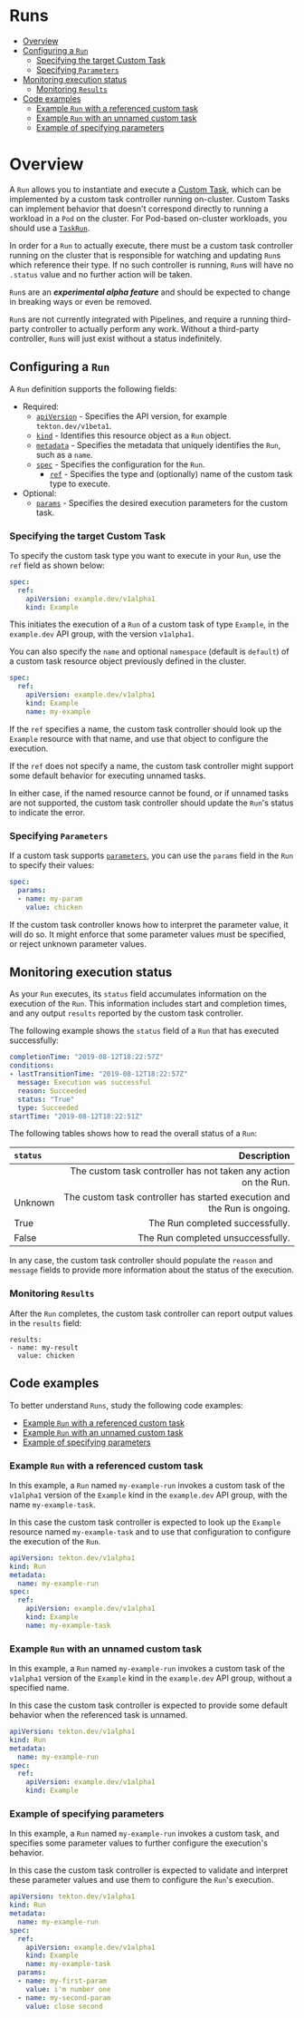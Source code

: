 <!--
---
linkTitle: "Runs"
weight: 2
---
-->

# Runs

- [Overview](#overview)
- [Configuring a `Run`](#configuring-a-run)
  - [Specifying the target Custom Task](#specifying-the-target-custom-task)
  - [Specifying `Parameters`](#specifying-parameters)
- [Monitoring execution status](#monitoring-execution-status)
  - [Monitoring `Results`](#monitoring-results)
- [Code examples](#code-examples)
  - [Example `Run` with a referenced custom task](#example-run-with-a-referenced-custom-task)
  - [Example `Run` with an unnamed custom task](#example-run-with-an-unnamed-custom-task)
  - [Example of specifying parameters](#example-of-specifying-parameters)

# Overview

A `Run` allows you to instantiate and execute a [Custom
Task](https://github.com/tektoncd/community/blob/master/teps/0002-custom-tasks.md),
which can be implemented by a custom task controller running on-cluster. Custom
Tasks can implement behavior that doesn't correspond directly to running a
workload in a `Pod` on the cluster. For Pod-based on-cluster workloads, you
should use a [`TaskRun`](taskruns.md).

In order for a `Run` to actually execute, there must be a custom task
controller running on the cluster that is responsible for watching and updating
`Run`s which reference their type. If no such controller is running, `Run`s
will have no `.status` value and no further action will be taken.

`Run`s are an **_experimental alpha feature_** and should be expected to change
in breaking ways or even be removed.

`Run`s are not currently integrated with Pipelines, and require a running
third-party controller to actually perform any work. Without a third-party
controller, `Run`s will just exist without a status indefinitely.

## Configuring a `Run`

A `Run` definition supports the following fields:

- Required:
  - [`apiVersion`][kubernetes-overview] - Specifies the API version, for example
    `tekton.dev/v1beta1`.
  - [`kind`][kubernetes-overview] - Identifies this resource object as a `Run` object.
  - [`metadata`][kubernetes-overview] - Specifies the metadata that uniquely identifies the
    `Run`, such as a `name`.
  - [`spec`][kubernetes-overview] - Specifies the configuration for the `Run`.
    - [`ref`](#specifying-the-target-custom-task) - Specifies the type and
      (optionally) name of the custom task type to execute.
- Optional:
  - [`params`](#specifying-parameters) - Specifies the desired execution
    parameters for the custom task.

[kubernetes-overview]:
  https://kubernetes.io/docs/concepts/overview/working-with-objects/kubernetes-objects/#required-fields

### Specifying the target Custom Task

To specify the custom task type you want to execute in your `Run`, use the
`ref` field as shown below:

```yaml
spec:
  ref:
    apiVersion: example.dev/v1alpha1
    kind: Example
```

This initiates the execution of a `Run` of a custom task of type `Example`, in
the `example.dev` API group,  with the version `v1alpha1`.

You can also specify the `name` and optional `namespace` (default is `default`)
of a custom task resource object previously defined in the cluster.

```yaml
spec:
  ref:
    apiVersion: example.dev/v1alpha1
    kind: Example
    name: my-example
```

If the `ref` specifies a name, the custom task controller should look up the
`Example` resource with that name, and use that object to configure the
execution.

If the `ref` does not specify a name, the custom task controller might support
some default behavior for executing unnamed tasks.

In either case, if the named resource cannot be found, or if unnamed tasks are
not supported, the custom task controller should update the `Run`'s status to
indicate the error.

### Specifying `Parameters`

If a custom task supports [`parameters`](tasks.md#parameters), you can use the
`params` field in the `Run` to specify their values:

```yaml
spec:
  params:
  - name: my-param
    value: chicken
```

If the custom task controller knows how to interpret the parameter value, it
will do so. It might enforce that some parameter values must be specified, or
reject unknown parameter values.

## Monitoring execution status

As your `Run` executes, its `status` field accumulates information on the
execution of the `Run`. This information includes start and completion times,
and any output `results` reported by the custom task controller.

The following example shows the `status` field of a `Run` that has executed
successfully:

```yaml
completionTime: "2019-08-12T18:22:57Z"
conditions:
- lastTransitionTime: "2019-08-12T18:22:57Z"
  message: Execution was successful
  reason: Succeeded
  status: "True"
  type: Succeeded
startTime: "2019-08-12T18:22:51Z"
```

The following tables shows how to read the overall status of a `Run`:

`status`|Description
:-------|-----------:
<unset>|The custom task controller has not taken any action on the Run.
Unknown|The custom task controller has started execution and the Run is ongoing.
True|The Run completed successfully.
False|The Run completed unsuccessfully.

In any case, the custom task controller should populate the `reason` and
`message` fields to provide more information about the status of the execution.

### Monitoring `Results`

After the `Run` completes, the custom task controller can report output
values
in the `results` field:

```
results:
- name: my-result
  value: chicken
```

## Code examples

To better understand `Runs`, study the following code examples:

- [Example `Run` with a referenced custom task](#example-run-with-a-referenced-custom-task)
- [Example `Run` with an unnamed custom task](#example-run-with-an-unnamed-custom-task)
- [Example of specifying parameters](#example-of-specifying-parameters)

### Example `Run` with a referenced custom task

In this example, a `Run` named `my-example-run` invokes a custom task of the `v1alpha1`
version of the `Example` kind in the `example.dev` API group, with the name
`my-example-task`.

In this case the custom task controller is expected to look up the `Example`
resource named `my-example-task` and to use that configuration to configure the
execution of the `Run`.

```yaml
apiVersion: tekton.dev/v1alpha1
kind: Run
metadata:
  name: my-example-run
spec:
  ref:
    apiVersion: example.dev/v1alpha1
    kind: Example
    name: my-example-task
```

### Example `Run` with an unnamed custom task

In this example, a `Run` named `my-example-run` invokes a custom task of the `v1alpha1`
version of the `Example` kind in the `example.dev` API group, without a specified name.

In this case the custom task controller is expected to provide some default
behavior when the referenced task is unnamed.

```yaml
apiVersion: tekton.dev/v1alpha1
kind: Run
metadata:
  name: my-example-run
spec:
  ref:
    apiVersion: example.dev/v1alpha1
    kind: Example
```

### Example of specifying parameters

In this example, a `Run` named `my-example-run` invokes a custom task, and
specifies some parameter values to further configure the execution's behavior.

In this case the custom task controller is expected to validate and interpret
these parameter values and use them to configure the `Run`'s execution.

```yaml
apiVersion: tekton.dev/v1alpha1
kind: Run
metadata:
  name: my-example-run
spec:
  ref:
    apiVersion: example.dev/v1alpha1
    kind: Example
    name: my-example-task
  params:
  - name: my-first-param
    value: i'm number one
  - name: my-second-param
    value: close second
```
